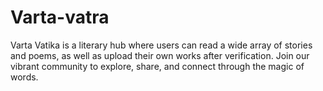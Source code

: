 # Varta-vatra
Varta Vatika  is a literary hub where users can read a wide array of stories and poems, as well as upload their own works after verification. Join our vibrant community to explore, share, and connect through the magic of words.
